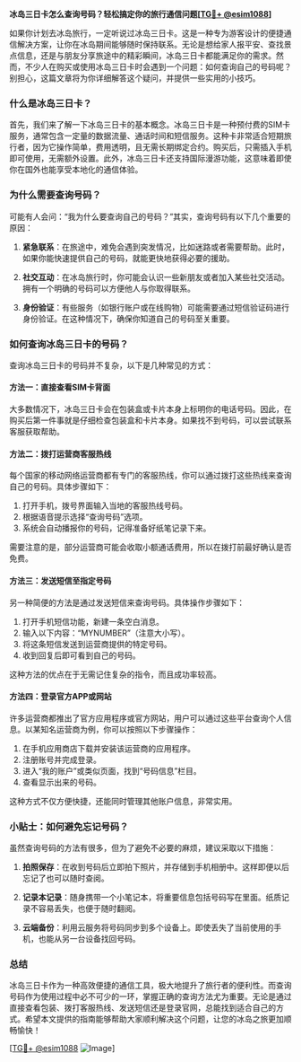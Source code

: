 **冰岛三日卡怎么查询号码？轻松搞定你的旅行通信问题[[TG💪+ @esim1088](https://t.me/s/esim1088)]**

如果你计划去冰岛旅行，一定听说过冰岛三日卡。这是一种专为游客设计的便捷通信解决方案，让你在冰岛期间能够随时保持联系。无论是想给家人报平安、查找景点信息，还是与朋友分享旅途中的精彩瞬间，冰岛三日卡都能满足你的需求。然而，不少人在购买或使用冰岛三日卡时会遇到一个问题：如何查询自己的号码呢？别担心，这篇文章将为你详细解答这个疑问，并提供一些实用的小技巧。

### 什么是冰岛三日卡？

首先，我们来了解一下冰岛三日卡的基本概念。冰岛三日卡是一种预付费的SIM卡服务，通常包含一定量的数据流量、通话时间和短信服务。这种卡非常适合短期旅行者，因为它操作简单，费用透明，且无需长期绑定合约。购买后，只需插入手机即可使用，无需额外设置。此外，冰岛三日卡还支持国际漫游功能，这意味着即使你在国外也能享受本地化的通信体验。

### 为什么需要查询号码？

可能有人会问：“我为什么要查询自己的号码？”其实，查询号码有以下几个重要的原因：

1. **紧急联系**：在旅途中，难免会遇到突发情况，比如迷路或者需要帮助。此时，如果你能快速提供自己的号码，就能更快地获得必要的援助。
   
2. **社交互动**：在冰岛旅行时，你可能会认识一些新朋友或者加入某些社交活动。拥有一个明确的号码可以方便他人与你取得联系。

3. **身份验证**：有些服务（如银行账户或在线购物）可能需要通过短信验证码进行身份验证。在这种情况下，确保你知道自己的号码至关重要。

### 如何查询冰岛三日卡的号码？

查询冰岛三日卡的号码并不复杂，以下是几种常见的方式：

#### 方法一：直接查看SIM卡背面

大多数情况下，冰岛三日卡会在包装盒或卡片本身上标明你的电话号码。因此，在购买后第一件事就是仔细检查包装盒和卡片本身。如果找不到号码，可以尝试联系客服获取帮助。

#### 方法二：拨打运营商客服热线

每个国家的移动网络运营商都有专门的客服热线，你可以通过拨打这些热线来查询自己的号码。具体步骤如下：

1. 打开手机，拨号界面输入当地的客服热线号码。
2. 根据语音提示选择“查询号码”选项。
3. 系统会自动播报你的号码，记得准备好纸笔记录下来。

需要注意的是，部分运营商可能会收取小额通话费用，所以在拨打前最好确认是否免费。

#### 方法三：发送短信至指定号码

另一种简便的方法是通过发送短信来查询号码。具体操作步骤如下：

1. 打开手机短信功能，新建一条空白消息。
2. 输入以下内容：“MYNUMBER”（注意大小写）。
3. 将这条短信发送到运营商提供的特定号码。
4. 收到回复后即可看到自己的号码。

这种方法的优点在于无需记住复杂的指令，而且成功率较高。

#### 方法四：登录官方APP或网站

许多运营商都推出了官方应用程序或官方网站，用户可以通过这些平台查询个人信息。以某知名运营商为例，你可以按照以下步骤操作：

1. 在手机应用商店下载并安装该运营商的应用程序。
2. 注册账号并完成登录。
3. 进入“我的账户”或类似页面，找到“号码信息”栏目。
4. 查看显示出来的号码。

这种方式不仅方便快捷，还能同时管理其他账户信息，非常实用。

### 小贴士：如何避免忘记号码？

虽然查询号码的方法有很多，但为了避免不必要的麻烦，建议采取以下措施：

1. **拍照保存**：在收到号码后立即拍下照片，并存储到手机相册中。这样即便以后忘记了也可以随时查阅。
   
2. **记录本记录**：随身携带一个小笔记本，将重要信息包括号码写在里面。纸质记录不容易丢失，也便于随时翻阅。

3. **云端备份**：利用云服务将号码同步到多个设备上。即使丢失了当前使用的手机，也能从另一台设备找回号码。

### 总结

冰岛三日卡作为一种高效便捷的通信工具，极大地提升了旅行者的便利性。而查询号码作为使用过程中必不可少的一环，掌握正确的查询方法尤为重要。无论是通过直接查看包装、拨打客服热线、发送短信还是登录官网，总能找到适合自己的方式。希望本文提供的指南能够帮助大家顺利解决这个问题，让您的冰岛之旅更加顺畅愉快！

[[TG💪+ @esim1088](https://t.me/s/esim1088) ![Image](https://i.postimg.cc/4NQfJmqS/Snipaste-2025-05-13-00-14-12.png)]